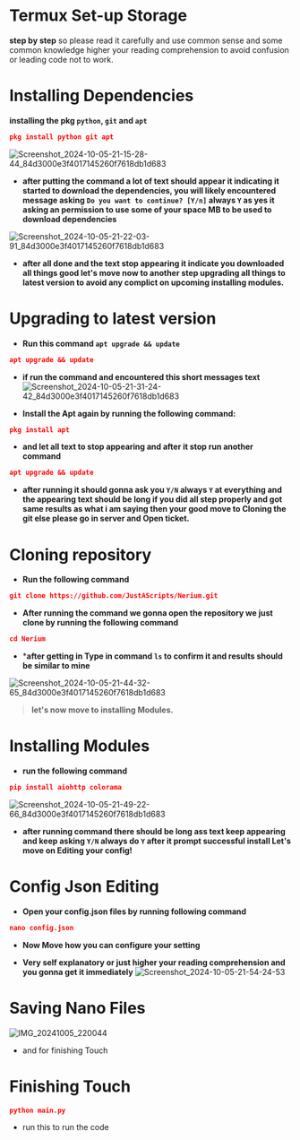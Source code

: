 # Termux Set-up Storage 
**step by step** so please read it carefully and use common sense and some common knowledge higher your reading comprehension to avoid confusion or leading code not to work.

# Installing Dependencies 
**installing the pkg `python`, `git` and `apt`**
```json
pkg install python git apt
```
![Screenshot_2024-10-05-21-15-28-44_84d3000e3f4017145260f7618db1d683](https://github.com/user-attachments/assets/332499d9-3a3e-43db-9315-d952a66dfe0a)

* **after putting the command a lot of text should appear it indicating it started to download the dependencies, you will likely encountered message asking ``Do you want to continue? [Y/n]`` always ``Y`` as yes it asking an permission to use some of your space MB to be used to download dependencies**

![Screenshot_2024-10-05-21-22-03-91_84d3000e3f4017145260f7618db1d683](https://github.com/user-attachments/assets/2058c2d2-0ea0-4b53-8d19-aaad8a210ec4)

* **after all done and the text stop appearing it indicate you downloaded all things good let's move now to another step upgrading all things to latest version to avoid any complict on upcoming installing modules.**

# Upgrading to latest version 
* **Run this command `apt upgrade && update`**
```json
apt upgrade && update
```

* **if run the command and encountered this short messages text**
![Screenshot_2024-10-05-21-31-24-42_84d3000e3f4017145260f7618db1d683](https://github.com/user-attachments/assets/5309c5e5-238d-4d60-8cad-9184a3f679a5)

* **Install the Apt again by running the following command:**
```json
pkg install apt
```
* **and let all text to stop appearing and after it stop run another command**
```json
apt upgrade && update
```
* **after running it should gonna ask you ``Y/N`` always ``Y`` at everything and the appearing text should be long if you did all step properly and got same results as what i am saying then your good move to Cloning the git else please go in server and Open ticket.**

# Cloning repository 
* **Run the following command**
```json
git clone https://github.com/JustAScripts/Nerium.git
```
* **After running the command we gonna open the repository we just clone by running the following command**
```json
cd Nerium
```
* ***after getting in Type in command ``ls`` to confirm it and results should be similar to mine**

![Screenshot_2024-10-05-21-44-32-65_84d3000e3f4017145260f7618db1d683](https://github.com/user-attachments/assets/f354a20d-6f4d-4a47-b4f1-415a6fcde028)
> **let's now move to installing Modules.**

# Installing Modules
* **run the following command**
```json
pip install aiohttp colorama
```
![Screenshot_2024-10-05-21-49-22-66_84d3000e3f4017145260f7618db1d683](https://github.com/user-attachments/assets/bef36b78-8692-4741-84af-841b8d6e0e2b)
* **after running command there should be long ass text keep appearing and keep asking `Y/N` always do `Y` after it prompt successful install Let's move on Editing your config!**

# Config Json Editing 
* **Open your config.json files by running following command**
```json
nano config.json
```
* **Now Move how you can configure your setting**

* **Very self explanatory or just higher your reading comprehension and you gonna get it immediately**
![Screenshot_2024-10-05-21-54-24-53](https://github.com/user-attachments/assets/2bb48d33-2178-48bf-979d-b03409e42297)

# Saving Nano Files
![IMG_20241005_220044](https://github.com/user-attachments/assets/5d4b3685-1f7d-4b2c-bee8-ff3aa844863f)

* and for finishing Touch

# Finishing Touch
```json
python main.py
```
* run this to run the code
